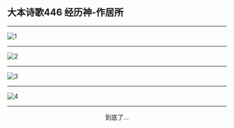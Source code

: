 
## 大本诗歌446 经历神-作居所
        
<div id="aplayer0"></div>

---

<img alt="1" data-original="/data/d0445/1">

---

<img alt="2" data-original="/data/d0445/2">

---

<img alt="3" data-original="/data/d0445/3">

---

<img alt="4" data-original="/data/d0445/4">

---

<p style="text-align: center">到底了...</p>

<script src="/js/dist-view.js"></script>

<script>
MAIN.id = 'd0445';
        
const ap0 = new APlayer({
    container: document.getElementById('aplayer0'),
    volume: 1,
    loop: 'none',
    preload: 'none',
    audio: [{
        name: '大本诗歌446.mp3',
        artist: '大本诗歌',
        url: 'https://res.wx.qq.com/voice/getvoice?mediaid=MzI0NTk3MDM5M18yMjQ3NDkyOTgz',
        cover: '/favicon'
    }]
});
</script>
